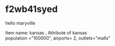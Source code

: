 # f2wb41syed
hello maryville

Item name: kansas , Attribute of kansas<br>
population ="100000", airports= 2, outlets="malls"
